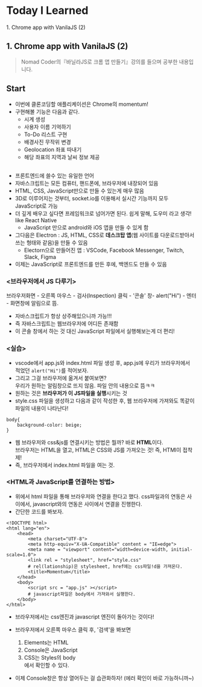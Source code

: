 <h1> Today I Learned </h1>
1. Chrome app with VanilaJS (2)<br>

<h2> 1. Chrome app with VanilaJS (2)</h2>

> Nomad Coder의『바닐라JS로 크롬 앱 만들기』강의를 들으며 공부한 내용입니다.

## Start
- 이번에 클론코딩할 애플리케이션은 Chrome의 momentum!
- 구현해볼 기능은 다음과 같다.
  - 시계 생성
  - 사용자 이름 기억하기
  - To-Do 리스트 구현
  - 배경사진 무작위 변경
  - Geolocation 좌표 따내기
  - 해당 좌표의 지역과 날씨 정보 제공

## <All about JavaScript>
- 프론트엔드에 쓸수 있는 유일한 언어
- 자바스크립트는 모든 컴퓨터, 핸드폰에, 브라우저에 내장되어 있음
- HTML, CSS, JavaScript만으로 만들 수 있는게 매우 많음
- 3D로 이루어지는 것부터, socket.io를 이용해서 실시간 기능까지 모두 JavaScript로 가능
- 더 깊게 배우고 싶다면 프레임워크로 넘어가면 된다. 쉽게 말해, 도우미 라고 생각! like React Native
  - JavaScript 만으로 android와 iOS 앱을 만들 수 있게 함
- 그다음은 Electron : JS, HTML, CSS로 <b>데스크탑 앱</b>(웹 사이트를 다운로드받아서 쓰는 형태와 같음)을 만들 수 있음
  - Electorn으로 만들어진 앱 : VSCode, Facebook Messenger, Twitch, Slack, Figma
- 이제는 JavaScript로 프론트엔드를 만든 후에, 백엔드도 만들 수 있음

### <브라우저에서 JS 다루기>
브라우저화면 - 오른쪽 마우스 - 검사(Inspection) 클릭 - '콘솔' 창- alert("Hi") - 엔터 - 화면창에 알림으로 뜸.
  - 자바스크립트가 항상 상주해있으니까 가능!!!
  - 즉 자바스크립트는 웹브라우저에 어디든 존재함
- 이 콘솔 창에서 하는 것 대신 JavaScript 파일에서 실행해보는게 더 편리!

### <실습>
- vscode에서 app.js와 index.html 파일 생성 후, app.js에 우리가 브라우저에서 적었던 ```alert("Hi")```를 적어보자.
- 그리고 그걸 브라우저에 옮겨서 붙여보면?<br>
  우리가 원하는 알림창으로 뜨지 않음. 파일 안의 내용으로 뜸ㅋㅋ
- 원하는 것은 <b>브라우저가 이 JS파일을 실행</b>시키는 것 
- style.css 파일을 생성하고 다음과 같이 작성한 후, 웹 브라우저에 가져와도 똑같이 파일의 내용이 나타난다!
```
body{
    background-color: beige;
}
```
- 웹 브라우저와 css&js를 연결시키는 방법은 뭘까? 바로 <b>HTML</b>이다.<br>
  브라우저는 HTML을 열고, HTML은 CSS와 JS를 가져오는 것! 즉, HTMl이 접착제!
- 즉, 브라우저에서 index.html 파일을 여는 것.

### <HTML과 JavaScript를 연결하는 방법>
- 위에서 html 파일을 통해 브라우저와 연결을 한다고 했다. css파일과의 연동은 <head></head> 사이에서, javascript와의 연동은 <body></body> 사이에서 연결을 진행한다.
- 간단한 코드를 봐보자.
```
<!DOCTYPE html>
<html lang="en">
    <head>
        <meta charset="UTF-8">
        <meta http-equiv="X-UA-Compatible" content = "IE=edge">
        <meta name = "viewport" content="width=device-width, initial-scale=1.0">
        <link rel = "stylesheet", href="style.css"
        # rel(lationship)은 stylesheet, href에는 css파일!d을 가져온다.
        <title>Momentum</title>
    </head>
    <body>
        <script src = "app.js" ></script>
        # javascript파일은 body에서 가져와서 실행한다.
    </body>
</html>
```
- 브라우저에서는 css엔진과 javascript 엔진이 돌아가는 것이다!
- 브라우저에서 오른쪽 마우스 클릭 후, '검색'을 봐보면
  1. Elements는 HTML
  2. Console은 JavaScript
  3. CSS는 Styles의 body<br>
  에서 확인할 수 있다.

- 이제 Console창은 항상 열어두는 걸 습관화하자! (에러 확인이 바로 가능하니까~)
